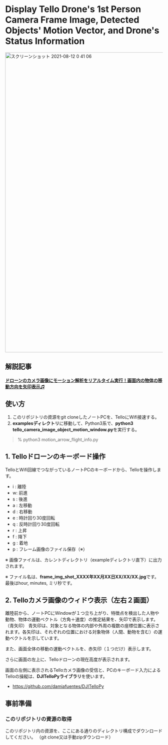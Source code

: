 # Display Tello Drone's 1st Person Camera Frame Image, Detected Objects' Motion Vector, and Drone's Status Information

<img width="958" alt="スクリーンショット 2021-08-12 0 41 06" src="https://user-images.githubusercontent.com/87643752/129060904-81aec5e8-6b9d-4963-9238-61aa7ce655fa.png">


## 解説記事

#### [ドローンのカメラ画像にモーション解析をリアルタイム実行！画面内の物体の移動方向を矢印表示♫](https://qiita.com/electronics_diy721/items/40745cd41baf11fc1d7d)

## **使い方** 

1. このリポジトリの資源をgit cloneしたノートPCを、TelloにWifi接速する。
2. **examplesディレクトリ**に移動して、Python3系で、**python3 tello_camera_image_object_motion_window.py**を実行する。

> % python3 motion_arrow_flight_info.py


## 1. Telloドローンのキーボード操作

TelloとWifi回線でつながっているノートPCのキーボードから、Telloを操作します。

* i : 離陸
* w: 前進
* s : 後進
* a : 左移動
* d : 右移動
* e : 時計回り30度回転
* q : 反時計回り30度回転
* r :  上昇
* f :  降下
* g : 着地
* p : フレーム画像のファイル保存（※）

※ 画像ファイルは、カレントディレクトリ（exampleディレクトリ直下）に出力されます。

※ ファイル名は、**frame_img_shot_XXXX年XX月XX日XX/XX/XX.jpg**です。最後はhour, minutes, ミリ秒です。

## 2. Telloカメラ画像のウィドウ表示（左右２画面）

離陸前から、ノートPCにWindowが１つ立ち上がり、特徴点を検出した人物や動物、物体の運動ベクトル（方角＋速度）の推定結果を、矢印で表示します。（青矢印）
青矢印は、対象となる物体の内部や外周の複数の座標位置に表示されます。各矢印は、それぞれの位置における対象物体（人間、動物を含む）の運動ベクトルを示しています。

また、画面全体の移動の運動ベクトルを、赤矢印（１つだけ）表示します。

さらに画面の左上に、Telloドローンの現在高度が表示されます。

画面の左側に表示されるTelloカメラ画像の受信と、PCのキーボード入力によるTelloの操縦は、**DJITelloPyライブラリ**を使います。

- https://github.com/damiafuentes/DJITelloPy

## __事前準備__

### このリポジトリの資源の取得

このリポジトリ内の資源を、ここにある通りのディレクトリ構成でダウンロードしてください。
（git clone又は手動zipダウンロード）

